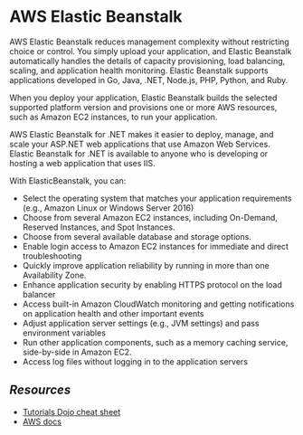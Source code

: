 # AWS Elastic Beanstalk

AWS Elastic Beanstalk reduces management complexity without restricting choice or control. You simply upload your application, and Elastic Beanstalk automatically handles the details of capacity provisioning, load balancing, scaling, and application health monitoring. Elastic Beanstalk supports applications developed in Go, Java, .NET, Node.js, PHP, Python, and Ruby. 

When you deploy your application, Elastic Beanstalk builds the selected supported platform version and provisions one or more AWS resources, such as Amazon EC2 instances, to run your application.

AWS Elastic Beanstalk for .NET makes it easier to deploy, manage, and scale your ASP.NET web applications that use Amazon Web Services. Elastic Beanstalk for .NET is available to anyone who is developing or hosting a web application that uses IIS.

With ElasticBeanstalk, you can:
- Select the operating system that matches your application requirements (e.g., Amazon Linux or Windows Server 2016)
- Choose from several Amazon EC2 instances, including On-Demand, Reserved Instances, and Spot Instances.
- Choose from several available database and storage options.
- Enable login access to Amazon EC2 instances for immediate and direct troubleshooting
- Quickly improve application reliability by running in more than one Availability Zone.
- Enhance application security by enabling HTTPS protocol on the load balancer
- Access built-in Amazon CloudWatch monitoring and getting notifications on application health and other important events
- Adjust application server settings (e.g., JVM settings) and pass environment variables
- Run other application components, such as a memory caching service, side-by-side in Amazon EC2.
- Access log files without logging in to the application servers

## *Resources*

- [Tutorials Dojo cheat sheet](https://tutorialsdojo.com/aws-elastic-beanstalk/)
- [AWS docs](https://aws.amazon.com/elasticbeanstalk/)
